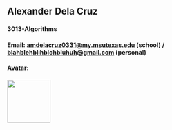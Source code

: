 ## Alexander Dela Cruz
#### 3013-Algorithms
#### Email: amdelacruz0331@my.msutexas.edu (school) / blahblehblihblohbluhuh@gmail.com (personal)
#### Avatar:
<img src= "https://i.redd.it/0f3yypofqbp41.jpg" width = "100" height = "100" style="border-radius: 50px 0 50px 0 border: 5px solid">
